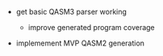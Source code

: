 - get basic QASM3 parser working
  - improve generated program coverage

- implemement MVP QASM2 generation

